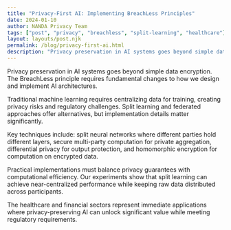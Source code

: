 ```yaml
---
title: "Privacy-First AI: Implementing BreachLess Principles"
date: 2024-01-10
author: NANDA Privacy Team
tags: ["post", "privacy", "breachless", "split-learning", "healthcare"]
layout: layouts/post.njk
permalink: /blog/privacy-first-ai.html
description: "Privacy preservation in AI systems goes beyond simple data encryption. The BreachLess principle requires fundamental changes to how we design and implement AI architectures."
---
```

<p>Privacy preservation in AI systems goes beyond simple data encryption. The BreachLess principle requires fundamental changes to how we design and implement AI architectures.</p>
<p>Traditional machine learning requires centralizing data for training, creating privacy risks and regulatory challenges. Split learning and federated approaches offer alternatives, but implementation details matter significantly.</p>
<p>Key techniques include: split neural networks where different parties hold different layers, secure multi-party computation for private aggregation, differential privacy for output protection, and homomorphic encryption for computation on encrypted data.</p>
<p>Practical implementations must balance privacy guarantees with computational efficiency. Our experiments show that split learning can achieve near-centralized performance while keeping raw data distributed across participants.</p>
<p>The healthcare and financial sectors represent immediate applications where privacy-preserving AI can unlock significant value while meeting regulatory requirements.</p>
